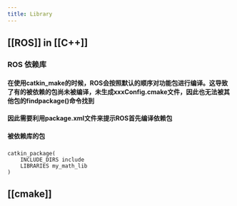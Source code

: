 ```yaml
---
title: Library
---
```


## [[ROS]] in [[C++]]
### ROS 依赖库
#### 在使用catkin_make的时候，ROS会按照默认的顺序对功能包进行编译。这导致了有的被依赖的包尚未被编译，未生成xxxConfig.cmake文件，因此也无法被其他包的findpackage()命令找到
#### 因此需要利用package.xml文件来提示ROS首先编译依赖包
#### 被依赖库的包
#####
```shell
catkin_package(
    INCLUDE_DIRS include
    LIBRARIES my_math_lib
)
```
#####
## [[cmake]]
##
